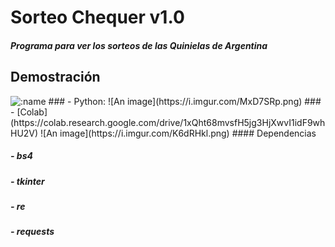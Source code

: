 # Sorteo Chequer v1.0

##### Programa para ver los sorteos de las Quinielas de Argentina

## Demostración
<img src="https://count.getloli.com/get/@:osito_sorteo_chequer?theme=gelbooru" alt=":name" />
### - Python:
![An image](https://i.imgur.com/MxD7SRp.png)
### - [Colab](https://colab.research.google.com/drive/1xQht68mvsfH5jg3HjXwvI1idF9whHU2V)
![An image](https://i.imgur.com/K6dRHkl.png)
#### Dependencias

##### - bs4
##### - tkinter
##### - re
##### - requests
